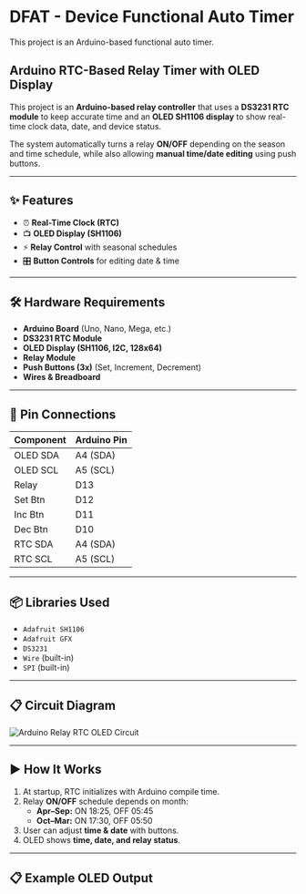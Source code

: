 # DFAT - Device Functional Auto Timer

This project is an Arduino-based functional auto timer.

## Arduino RTC-Based Relay Timer with OLED Display

This project is an **Arduino-based relay controller** that uses a **DS3231 RTC module** to keep accurate time and an **OLED SH1106 display** to show real-time clock data, date, and device status.  

The system automatically turns a relay **ON/OFF** depending on the season and time schedule, while also allowing **manual time/date editing** using push buttons.  

---

## ✨ Features  

- ⏰ **Real-Time Clock (RTC)**  
- 📺 **OLED Display (SH1106)**  
- ⚡ **Relay Control** with seasonal schedules  
- 🎛 **Button Controls** for editing date & time  

---

## 🛠 Hardware Requirements  

- **Arduino Board** (Uno, Nano, Mega, etc.)  
- **DS3231 RTC Module**  
- **OLED Display (SH1106, I2C, 128x64)**  
- **Relay Module**  
- **Push Buttons (3x)** (Set, Increment, Decrement)  
- **Wires & Breadboard**  

---

## 🔌 Pin Connections  

| Component | Arduino Pin |
|-----------|-------------|
| OLED SDA  | A4 (SDA)    |
| OLED SCL  | A5 (SCL)    |
| Relay     | D13         |
| Set Btn   | D12         |
| Inc Btn   | D11         |
| Dec Btn   | D10         |
| RTC SDA   | A4 (SDA)    |
| RTC SCL   | A5 (SCL)    |

---

## 📦 Libraries Used  

- `Adafruit SH1106`  
- `Adafruit GFX`  
- `DS3231`  
- `Wire` (built-in)  
- `SPI` (built-in)  

---

## 📋 Circuit Diagram  

![Arduino Relay RTC OLED Circuit](arduino_relay_rtc_diagram.png)  

---

## ▶️ How It Works  

1. At startup, RTC initializes with Arduino compile time.  
2. Relay **ON/OFF** schedule depends on month:  
   - **Apr–Sep:** ON 18:25, OFF 05:45  
   - **Oct–Mar:** ON 17:30, OFF 05:50  
3. User can adjust **time & date** with buttons.  
4. OLED shows **time, date, and relay status**.  

---

## 📋 Example OLED Output
